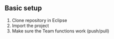 Basic setup
-----------
1. Clone repository in Eclipse
2. Import the project
3. Make sure the Team functions work (push/pull)